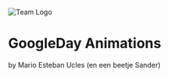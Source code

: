 
<div class="flex justify-center">
<div class="w-100 mb-10">

![Team Logo](colour-inverted.png)

</div>
</div>

# GoogleDay Animations


by Mario Esteban Ucles (en een beetje Sander)